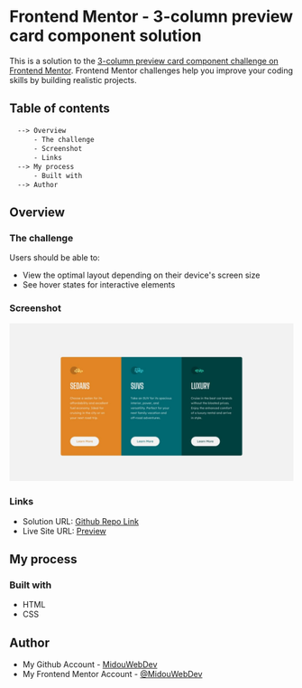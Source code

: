 # Frontend Mentor - 3-column preview card component solution

This is a solution to the [3-column preview card component challenge on Frontend Mentor](https://www.frontendmentor.io/challenges/3column-preview-card-component-pH92eAR2-). Frontend Mentor challenges help you improve your coding skills by building realistic projects. 

## Table of contents

      --> Overview
          - The challenge
          - Screenshot
          - Links
      --> My process
          - Built with
      --> Author

## Overview

### The challenge

Users should be able to:

- View the optimal layout depending on their device's screen size
- See hover states for interactive elements

### Screenshot

![](./design/desktop-design.jpg)

### Links

- Solution URL: [Github Repo Link](https://github.com/MidouWebDev/Frontend-Mentor-Challenges/tree/main/3-column-preview-card-component-main)
- Live Site URL: [Preview](https://frontend-mentor-challenges-by-midouwebdev.vercel.app/3-column-preview-card-component-main/index.html)

## My process

### Built with

- HTML
- CSS

## Author

- My Github Account - [MidouWebDev](https://www.github.com/MidouWebDev)
- My Frontend Mentor Account - [@MidouWebDev](https://www.frontendmentor.io/profile/MidouWebDev)
